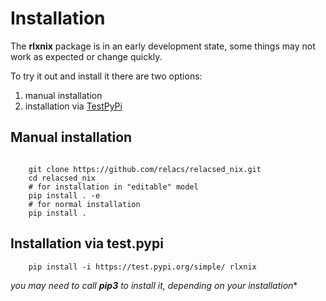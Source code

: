 # Installation

The **rlxnix** package is in an early development state, some things may not work as expected or change quickly.

To try it out and install it there are two options:

1) manual installation
2) installation via [TestPyPi](https://test.pypi.org)

## Manual installation

```shell

    git clone https://github.com/relacs/relacsed_nix.git
    cd relacsed_nix
    # for installation in "editable" model
    pip install . -e 
    # for normal installation
    pip install .
```

## Installation via test.pypi

```shell
    pip install -i https://test.pypi.org/simple/ rlxnix
```

*you may need to call **pip3** to install it, depending on your installation**